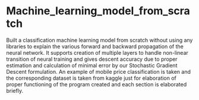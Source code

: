 # Machine_learning_model_from_scratch
Built a classification machine learning model from scratch without using any libraries to explain the various forward and backward propagation of the neural network.
It supports creation of multiple layers to handle non-linear transition of neural training and gives descent accuracy due to proper estimation and calculation of minimal error by our Stochastic Gradient Descent formulation.
An example of mobile price classification is taken and the corresponding dataset is taken from kaggle just for elaboration of proper functioning of the program created and each section is elaborated briefly.
